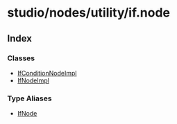 # studio/nodes/utility/if.node

## Index

### Classes

- [IfConditionNodeImpl](classes/IfConditionNodeImpl.md)
- [IfNodeImpl](classes/IfNodeImpl.md)

### Type Aliases

- [IfNode](type-aliases/IfNode.md)
